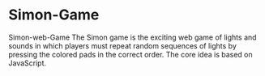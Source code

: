 # Simon-Game
Simon-web-Game
The Simon game is the exciting web game of lights and sounds in which players must repeat random sequences 
of lights by pressing the colored pads in the correct order. The core idea is based on JavaScript.
